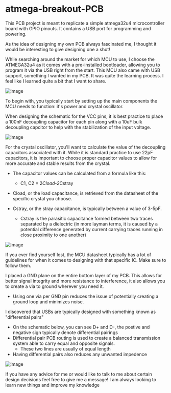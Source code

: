 # atmega-breakout-PCB
This PCB project is meant to replicate a simple atmega32u4 microcontroller board with GPIO pinouts. It contains a USB port for programming and powering.

As the idea of designing my own PCB always fascinated me, I thought it would be interesting to give designing one a shot!

While searching around the market for which MCU to use, I choose the ATMEGA32u4 as it comes with a pre-installed bootloader, allowing you to program it via the USB right from the start.
This MCU also came with USB support, something I wanted in my PCB. It was quite the learning process. I feel like I learned quite a bit that I want to share.

![image](https://user-images.githubusercontent.com/75451857/181871264-cc567129-c8c9-423a-ae4a-b7c5cdc2666f.png)

To begin with, you typically start by setting up the main components the MCU needs to function: it's power and crystal oscillator.

When designing the schematic for the VCC pins, it is best practice to place a 100nF decoupling capacitor for each pin along with a 10uF bulk decoupling capcitor to help with the stabilization of the input voltage.

![image](https://user-images.githubusercontent.com/75451857/181871890-8593983c-c843-45ff-a511-f837e8bc1700.png)

For the crystal oscillator, you'll want to calculate the value of the decoupling capacitors associated with it. While it is standard practice to use 22pF capacitors, it is important to choose proper capacitor values to allow for more accurate and stable results from the crystal.

  - The capacitor values can be calculated from a formula like this:
    - C1, C2 = 2*Cload-2*Cstray

  - Cload, or the load capacitance, is retrieved from the datasheet of the specific crystal you choose.
  - Cstray, or the stray capacitance, is typically between a value of 3-5pF.
    - Cstray is the parasitic capacitance formed between two traces separated by a dielectric (in more layman terms, it is caused by a potential difference generated by current carrying traces running in close proximity to one another)

![image](https://user-images.githubusercontent.com/75451857/182009583-13f33806-3cf5-461c-9fa8-a2764660df8d.png)

If you ever find yourself lost, the MCU datasheet typically has a lot of guidelines for when it comes to designing with that specific IC. Make sure to follow them.

I placed a GND plane on the entire bottom layer of my PCB. This allows for better signal integrity and more resistance to interference, it also allows you to create a via to ground wherever you need it.
     
  - Using one via per GND pin reduces the issue of potentially creating a ground loop and minimizes noise.

I discovered that USBs are typically designed with something known as "differential pairs"

  - On the schematic below, you can see D+ and D-, the postive and negative sign typically denote differential pairings
  - Differential pair PCB routing is used to create a balanced transmission system able to carry equal and opposite signals.
      - These two lines are usually of equal length
  - Having differential pairs also reduces any unwanted impedence

![image](https://user-images.githubusercontent.com/75451857/181872039-e1b47c70-9be7-494d-a3d3-bd0ea997f8ab.png)

If you have any advice for me or would like to talk to me about certain design decisions feel free to give me a message! I am always looking to learn new things and improve my knowledge
